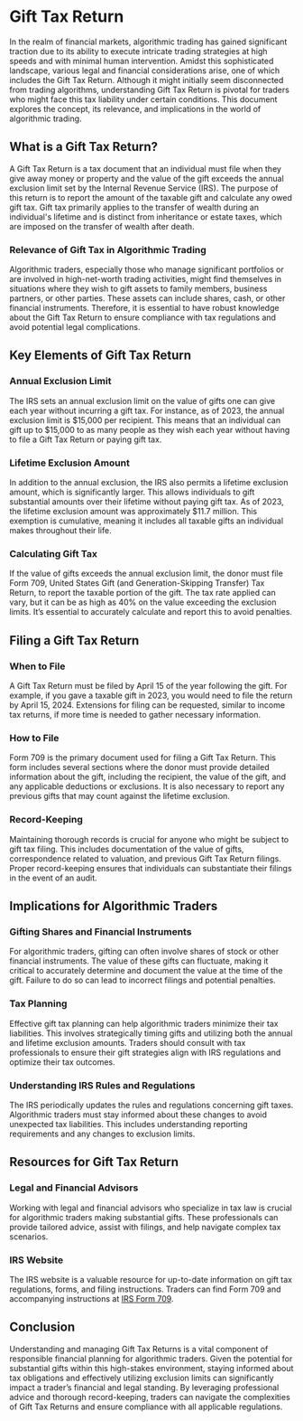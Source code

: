 # Gift Tax Return

In the realm of financial markets, algorithmic trading has gained significant traction due to its ability to execute intricate trading strategies at high speeds and with minimal human intervention. Amidst this sophisticated landscape, various legal and financial considerations arise, one of which includes the Gift Tax Return. Although it might initially seem disconnected from trading algorithms, understanding Gift Tax Return is pivotal for traders who might face this tax liability under certain conditions. This document explores the concept, its relevance, and implications in the world of algorithmic trading.

## What is a Gift Tax Return?

A Gift Tax Return is a tax document that an individual must file when they give away money or property and the value of the gift exceeds the annual exclusion limit set by the Internal Revenue Service (IRS). The purpose of this return is to report the amount of the taxable gift and calculate any owed gift tax. Gift tax primarily applies to the transfer of wealth during an individual's lifetime and is distinct from inheritance or estate taxes, which are imposed on the transfer of wealth after death.

### Relevance of Gift Tax in Algorithmic Trading

Algorithmic traders, especially those who manage significant portfolios or are involved in high-net-worth trading activities, might find themselves in situations where they wish to gift assets to family members, business partners, or other parties. These assets can include shares, cash, or other financial instruments. Therefore, it is essential to have robust knowledge about the Gift Tax Return to ensure compliance with tax regulations and avoid potential legal complications.

## Key Elements of Gift Tax Return

### Annual Exclusion Limit

The IRS sets an annual exclusion limit on the value of gifts one can give each year without incurring a gift tax. For instance, as of 2023, the annual exclusion limit is $15,000 per recipient. This means that an individual can gift up to $15,000 to as many people as they wish each year without having to file a Gift Tax Return or paying gift tax.

### Lifetime Exclusion Amount

In addition to the annual exclusion, the IRS also permits a lifetime exclusion amount, which is significantly larger. This allows individuals to gift substantial amounts over their lifetime without paying gift tax. As of 2023, the lifetime exclusion amount was approximately $11.7 million. This exemption is cumulative, meaning it includes all taxable gifts an individual makes throughout their life.

### Calculating Gift Tax

If the value of gifts exceeds the annual exclusion limit, the donor must file Form 709, United States Gift (and Generation-Skipping Transfer) Tax Return, to report the taxable portion of the gift. The tax rate applied can vary, but it can be as high as 40% on the value exceeding the exclusion limits. It’s essential to accurately calculate and report this to avoid penalties.

## Filing a Gift Tax Return

### When to File

A Gift Tax Return must be filed by April 15 of the year following the gift. For example, if you gave a taxable gift in 2023, you would need to file the return by April 15, 2024. Extensions for filing can be requested, similar to income tax returns, if more time is needed to gather necessary information.

### How to File

Form 709 is the primary document used for filing a Gift Tax Return. This form includes several sections where the donor must provide detailed information about the gift, including the recipient, the value of the gift, and any applicable deductions or exclusions. It is also necessary to report any previous gifts that may count against the lifetime exclusion.

### Record-Keeping

Maintaining thorough records is crucial for anyone who might be subject to gift tax filing. This includes documentation of the value of gifts, correspondence related to valuation, and previous Gift Tax Return filings. Proper record-keeping ensures that individuals can substantiate their filings in the event of an audit.

## Implications for Algorithmic Traders

### Gifting Shares and Financial Instruments

For algorithmic traders, gifting can often involve shares of stock or other financial instruments. The value of these gifts can fluctuate, making it critical to accurately determine and document the value at the time of the gift. Failure to do so can lead to incorrect filings and potential penalties.

### Tax Planning

Effective gift tax planning can help algorithmic traders minimize their tax liabilities. This involves strategically timing gifts and utilizing both the annual and lifetime exclusion amounts. Traders should consult with tax professionals to ensure their gift strategies align with IRS regulations and optimize their tax outcomes.

### Understanding IRS Rules and Regulations

The IRS periodically updates the rules and regulations concerning gift taxes. Algorithmic traders must stay informed about these changes to avoid unexpected tax liabilities. This includes understanding reporting requirements and any changes to exclusion limits.

## Resources for Gift Tax Return

### Legal and Financial Advisors

Working with legal and financial advisors who specialize in tax law is crucial for algorithmic traders making substantial gifts. These professionals can provide tailored advice, assist with filings, and help navigate complex tax scenarios.

### IRS Website

The IRS website is a valuable resource for up-to-date information on gift tax regulations, forms, and filing instructions. Traders can find Form 709 and accompanying instructions at [IRS Form 709](https://www.irs.gov/forms-pubs/about-form-709).

## Conclusion

Understanding and managing Gift Tax Returns is a vital component of responsible financial planning for algorithmic traders. Given the potential for substantial gifts within this high-stakes environment, staying informed about tax obligations and effectively utilizing exclusion limits can significantly impact a trader’s financial and legal standing. By leveraging professional advice and thorough record-keeping, traders can navigate the complexities of Gift Tax Returns and ensure compliance with all applicable regulations.
